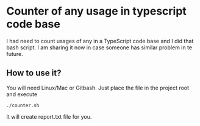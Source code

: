 # Counter of any usage in typescript code base

I had need to count usages of any in a TypeScript code base and 
I did that bash script. I am sharing it now in case someone 
has similar problem in te future. 

## How to use it? 

You will need Linux/Mac or Gitbash. Just 
place the file in the project root and execute
```
./counter.sh
```
It will create report.txt file for you.
